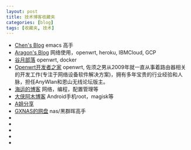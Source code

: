 ```yaml
---
layout: post
title: 技术博客收藏夹
categories: [blog]
tags: [收藏夹, 技术]
---
```




* [Chen's Blog](http://blog.binchen.org)
    emacs 高手
* [Aragon's Blog](https://hexo.aragon.wang)
    网络使用，openwrt, heroku, IBMCloud, GCP
* [谷月部落](https://guyuetv.github.io)
    openwrt, docker
* [Openwrt开发者之家](http://www.openwrt.pro)
    openwrt, 佐须之男从2009年就一直从事着路由器相关的开发工作(专注于网络设备软件解决方案)，拥有多年宝贵的行业经验和人脉，担任AnyWlan和恩山无线论坛版主。
* [海运的博客](https://www.haiyun.me)
    网络，编程，配置管理等
* [大侠阿木博客](https://www.daxiaamu.com)
    Android手机root，magisk等
* [A姐分享](https://www.ahhhhfs.com/)
* [GXNAS的网盘](https://pan.gxnas.com:1443)
    nas/黑群晖高手
* []()
* []()
* []()
* []()
* []()



